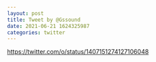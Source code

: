 ```yaml
--- 
layout: post 
title: Tweet by @Gssound 
date: 2021-06-21 1624325987 
categories: twitter 
--- 
```

https://twitter.com/o/status/1407151274127106048